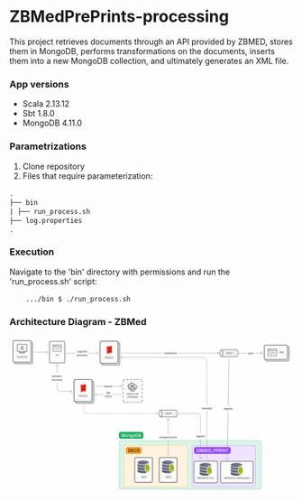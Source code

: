 # ZBMedPrePrints-processing

This project retrieves documents through an API provided by ZBMED, stores them in MongoDB, performs transformations on the documents, inserts them into a new MongoDB collection, and ultimately generates an XML file.

### App versions
* Scala 2.13.12
* Sbt 1.8.0
* MongoDB 4.11.0

### Parametrizations

1. Clone repository
2. Files that require parameterization:

```
.
├── bin
| ├── run_process.sh
├── log.properties
.
```

### Execution

Navigate to the 'bin' directory with permissions and run the 'run_process.sh' script:

        .../bin $ ./run_process.sh

### Architecture Diagram - ZBMed

![img.png](img.png)